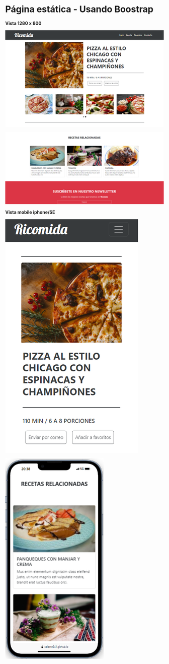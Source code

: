 # Página estática - Usando Boostrap

**Vista 1280 x 800**

![Imagen de la pagina](./assets/img/ricomida-img.png)

![Imagen de la pagina](./assets/img/ricomida-img2.png)

**Vista mobile iphone/SE**

![Imagen de la pagina](./assets/img/ricomida-mobile.png)

![Imagen de la pagina](./assets/img/ricomida-mobile2.png)